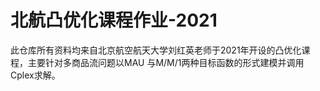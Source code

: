 # 北航凸优化课程作业-2021

此仓库所有资料均来自北京航空航天大学刘红英老师于2021年开设的凸优化课程，主要针对多商品流问题以MAU 与M/M/1两种目标函数的形式建模并调用Cplex求解。

